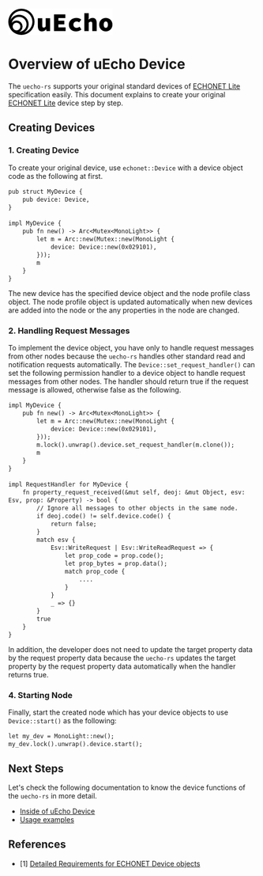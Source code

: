 ![logo](img/logo.png)

# Overview of uEcho Device

The `uecho-rs` supports your original standard devices of [ECHONET Lite][enet] specification easily. This document explains to create your original  [ECHONET Lite][enet] device step by step.

## Creating Devices

### 1. Creating Device

To create your original device, use `echonet::Device` with a device object code as the following at first.


```
pub struct MyDevice {
    pub device: Device,
}

impl MyDevice {
    pub fn new() -> Arc<Mutex<MonoLight>> {
        let m = Arc::new(Mutex::new(MonoLight {
            device: Device::new(0x029101),
        }));
        m
    }
}
```

The new device has the specified device object and the node profile class object. The node profile object is updated automatically when new devices are added into the node or the any properties in the node are changed.

### 2. Handling Request Messages 

To implement the device object, you have only to handle request messages from other nodes because the `uecho-rs` handles other standard read and notification requests automatically.  The `Device::set_request_handler()` can set the following permission handler to a device object to handle request messages from other nodes. The handler should return true if the request message is allowed, otherwise false as the following.

```
impl MyDevice {
    pub fn new() -> Arc<Mutex<MonoLight>> {
        let m = Arc::new(Mutex::new(MonoLight {
            device: Device::new(0x029101),
        }));
        m.lock().unwrap().device.set_request_handler(m.clone());
        m
    }
}

impl RequestHandler for MyDevice {
    fn property_request_received(&mut self, deoj: &mut Object, esv: Esv, prop: &Property) -> bool {
        // Ignore all messages to other objects in the same node.
        if deoj.code() != self.device.code() {
            return false;
        }
        match esv {
            Esv::WriteRequest | Esv::WriteReadRequest => {
                let prop_code = prop.code();
                let prop_bytes = prop.data();
                match prop_code {
                    ....
                }
            }
            _ => {}
        }
        true
    }
}
```

 In addition, the developer does not need to update the target property data by the request property data because the `uecho-rs` updates the target property by the request property data automatically when the handler returns true.

### 4. Starting Node

Finally, start the created node which has your device objects to use `Device::start()` as the following:

```
let my_dev = MonoLight::new();
my_dev.lock().unwrap().device.start();
```

## Next Steps

Let's check the following documentation to know the device functions of the `uecho-rs` in more detail.

- [Inside of uEcho Device](https://github.com/cybergarage/uecho-rs/blob/master/doc/device_inside.md)
- [Usage examples](https://github.com/cybergarage/uecho-rs/tree/master/examples)

## References

- \[1\] [Detailed Requirements for ECHONET Device objects][enet-spec]

[enet]:http://echonet.jp/english/
[enet-spec]:http://www.echonet.gr.jp/english/spec/index.htm
